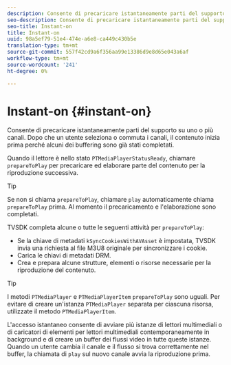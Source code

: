 ```yaml
---
description: Consente di precaricare istantaneamente parti del supporto su uno o più canali. Dopo che un utente seleziona o commuta i canali, il contenuto inizia prima perché alcuni dei buffering sono già stati completati.
seo-description: Consente di precaricare istantaneamente parti del supporto su uno o più canali. Dopo che un utente seleziona o commuta i canali, il contenuto inizia prima perché alcuni dei buffering sono già stati completati.
seo-title: Instant-on
title: Instant-on
uuid: 98a5ef79-51e4-474e-a6e8-ca449c430b5e
translation-type: tm+mt
source-git-commit: 557f42cd9a6f356aa99e13386d9e8d65e043a6af
workflow-type: tm+mt
source-wordcount: '241'
ht-degree: 0%

---
```



# Instant-on {#instant-on}

Consente di precaricare istantaneamente parti del supporto su uno o più canali. Dopo che un utente seleziona o commuta i canali, il contenuto inizia prima perché alcuni dei buffering sono già stati completati.

Quando il lettore è nello stato `PTMediaPlayerStatusReady`, chiamare `prepareToPlay` per precaricare ed elaborare parte del contenuto per la riproduzione successiva.

>[!TIP]
>
>Se non si chiama `prepareToPlay`, chiamare `play` automaticamente chiama `prepareToPlay` prima. Al momento il precaricamento e l&#39;elaborazione sono completati.

TVSDK completa alcune o tutte le seguenti attività per `prepareToPlay`:

* Se la chiave di metadati `kSyncCookiesWithAVAsset` è impostata, TVSDK invia una richiesta al file M3U8 originale per sincronizzare i cookie.
* Carica le chiavi di metadati DRM.
* Crea e prepara alcune strutture, elementi o risorse necessarie per la riproduzione del contenuto.

>[!TIP]
>
>I metodi `PTMediaPlayer` e `PTMediaPlayerItem` `prepareToPlay` sono uguali. Per evitare di creare un&#39;istanza `PTMediaPlayer` separata per ciascuna risorsa, utilizzate il metodo `PTMediaPlayerItem`.

L&#39;accesso istantaneo consente di avviare più istanze di lettori multimediali o di caricatori di elementi per lettori multimediali contemporaneamente in background e di creare un buffer dei flussi video in tutte queste istanze. Quando un utente cambia il canale e il flusso si trova correttamente nel buffer, la chiamata di `play` sul nuovo canale avvia la riproduzione prima.
